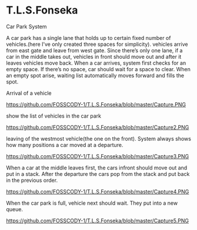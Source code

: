 # T.L.S.Fonseka
Car Park System


A car park has a single lane that holds up to certain fixed number of vehicles.(here I’ve only created three spaces for simplicity).
vehicles arrive from east gate and leave from west gate. 
Since there’s only one lane, if a car in the middle takes out, vehicles in front should move out and after it leaves vehicles move back.
When a car arrives, system first checks for an empty space.
If there’s no space, car should wait for a space to clear. 
When an empty spot arise, waiting list automatically moves forward and fills the spot.

Arrival of a vehicle

https://github.com/FOSSCODY-1/T.L.S.Fonseka/blob/master/Capture.PNG
    
show the list of vehicles in the car park

https://github.com/FOSSCODY-1/T.L.S.Fonseka/blob/master/Capture2.PNG

leaving of the westmost vehicle(the one on the front). System always shows how many positions a car moved at a departure.

https://github.com/FOSSCODY-1/T.L.S.Fonseka/blob/master/Capture3.PNG

When a car at the middle leaves first, the cars infront should move out and put in a stack. After the departure the cars pop from the stack and put back in the previous order.

https://github.com/FOSSCODY-1/T.L.S.Fonseka/blob/master/Capture4.PNG

When the car park is full, vehicle next should wait. They put into a new queue.

https://github.com/FOSSCODY-1/T.L.S.Fonseka/blob/master/Capture5.PNG
